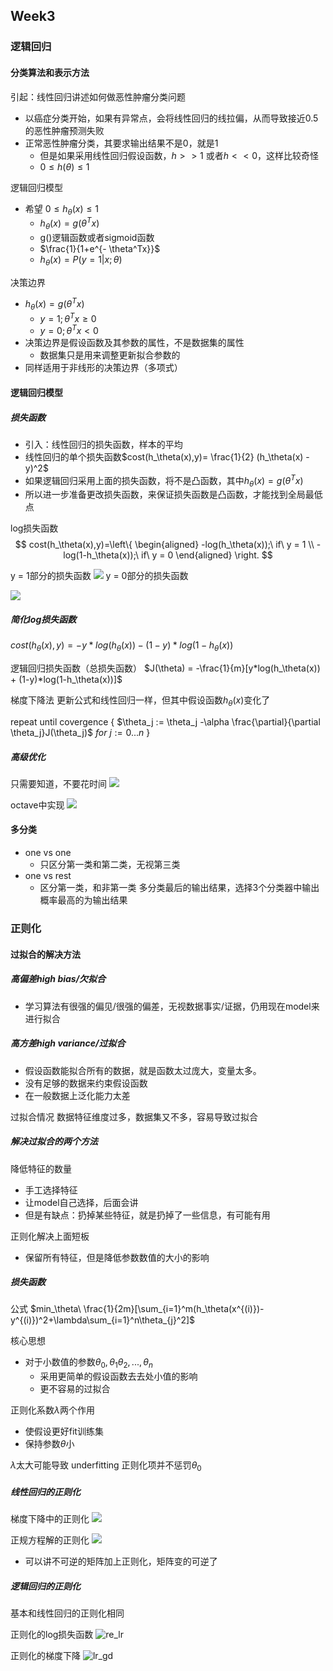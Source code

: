 ## Week3


### 逻辑回归

#### 分类算法和表示方法
引起：线性回归讲述如何做恶性肿瘤分类问题
- 以癌症分类开始，如果有异常点，会将线性回归的线拉偏，从而导致接近0.5的恶性肿瘤预测失败
- 正常恶性肿瘤分类，其要求输出结果不是0，就是1
    - 但是如果采用线性回归假设函数，$h >> 1$ 或者$h << 0$，这样比较奇怪
    - $0 \leq h(\theta) \leq 1$

逻辑回归模型
- 希望 $0 \leq h_{\theta}(x) \leq 1$
    - $h_{\theta}(x) = g(\theta^Tx)$
    - g()逻辑函数或者sigmoid函数
    - $\frac{1}{1+e^{- \theta^Tx}}$
    - $h_{\theta}(x) = P(y=1|x;\theta)$

决策边界
- $h_{\theta}(x) = g(\theta^Tx)$
    - $y = 1; \theta^Tx \geq 0$
    - $y = 0; \theta^Tx < 0$
- 决策边界是假设函数及其参数的属性，不是数据集的属性
    - 数据集只是用来调整更新拟合参数的
- 同样适用于非线形的决策边界（多项式）

#### 逻辑回归模型

##### 损失函数
- 引入：线性回归的损失函数，样本的平均
- 线性回归的单个损失函数$cost(h_\theta(x),y)= \frac{1}{2} (h_\theta(x) - y)^2$
- 如果逻辑回归采用上面的损失函数，将不是凸函数，其中$h_{\theta}(x) = g(\theta^Tx)$
- 所以进一步准备更改损失函数，来保证损失函数是凸函数，才能找到全局最低点

log损失函数
$$ cost(h_\theta(x),y)=\left\{
\begin{aligned}
-log(h_\theta(x));\ if\ y = 1 \\
-log(1-h_\theta(x));\ if\ y = 0
\end{aligned}
\right.
$$

y = 1部分的损失函数
![](https://user-images.githubusercontent.com/41643043/55682244-7faa1c80-5963-11e9-9459-34c480961fae.png)
y = 0部分的损失函数

![](https://user-images.githubusercontent.com/41643043/55682245-8042b300-5963-11e9-8592-d79168155c17.png)


##### 简化log损失函数
$cost(h_\theta(x),y) = -y*log(h_\theta(x)) - (1-y)*log(1-h_\theta(x))$

逻辑回归损失函数（总损失函数）
$J(\theta) = -\frac{1}{m}[y*log(h_\theta(x)) + (1-y)*log(1-h_\theta(x))]$


梯度下降法
更新公式和线性回归一样，但其中假设函数$h_\theta(x)$变化了

repeat until covergence {
    $\theta_j := \theta_j -\alpha \frac{\partial}{\partial \theta_j}J(\theta_j)$ $for\ j := 0...n$
}

##### 高级优化
只需要知道，不要花时间
![](https://user-images.githubusercontent.com/41643043/55684287-18e52d00-597c-11e9-8e39-e75f5cf2eef8.png)

octave中实现
![](https://user-images.githubusercontent.com/41643043/55684311-547ff700-597c-11e9-9507-b9b5a2aa7c42.png)



#### 多分类
- one vs one
    - 只区分第一类和第二类，无视第三类
- one vs rest
    - 区分第一类，和非第一类
多分类最后的输出结果，选择3个分类器中输出概率最高的为输出结果


### 正则化

#### 过拟合的解决方法

##### 高偏差high bias/欠拟合
- 学习算法有很强的偏见/很强的偏差，无视数据事实/证据，仍用现在model来进行拟合

##### 高方差high variance/过拟合
- 假设函数能拟合所有的数据，就是函数太过庞大，变量太多。
- 没有足够的数据来约束假设函数
- 在一般数据上泛化能力太差

过拟合情况
数据特征维度过多，数据集又不多，容易导致过拟合

##### 解决过拟合的两个方法
降低特征的数量
- 手工选择特征
- 让model自己选择，后面会讲
- 但是有缺点：扔掉某些特征，就是扔掉了一些信息，有可能有用

正则化解决上面短板
- 保留所有特征，但是降低参数数值的大小的影响

##### 损失函数

公式 $min_\theta\ \frac{1}{2m}[\sum_{i=1}^m(h_\theta(x^{(i)})-y^{(i)})^2+\lambda\sum_{i=1}^n\theta_{j}^2]$

核心思想
- 对于小数值的参数$\theta_0,\theta_1\theta_2,...,\theta_n$
    - 采用更简单的假设函数去去处小值的影响
    - 更不容易的过拟合

正则化系数$\lambda$两个作用
- 使假设更好fit训练集
- 保持参数$\theta$小

$\lambda$太大可能导致 underfitting
正则化项并不惩罚$\theta_0$

##### 线性回归的正则化

梯度下降中的正则化
![](https://user-images.githubusercontent.com/41643043/55685500-9e230e80-5989-11e9-83e2-2dbd08424402.png)


正规方程解的正则化
![](https://user-images.githubusercontent.com/41643043/55685501-9e230e80-5989-11e9-8417-8f4ea1518286.png)
- 可以讲不可逆的矩阵加上正则化，矩阵变的可逆了


##### 逻辑回归的正则化
基本和线性回归的正则化相同

正则化的log损失函数
![re_lr](https://user-images.githubusercontent.com/41643043/55692855-3814a680-59de-11e9-9213-db917a38f949.png)

正则化的梯度下降
![lr_gd](https://user-images.githubusercontent.com/41643043/55692854-3814a680-59de-11e9-9f4b-1aa0e2ec9b65.png)


